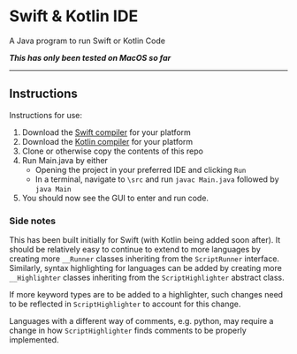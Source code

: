 # Swift & Kotlin IDE

A Java program to run Swift or Kotlin Code

***This has only been tested on MacOS so far***

--- 

## Instructions 
Instructions for use: 
1. Download the [Swift compiler](https://www.swift.org/install/) for your platform
2. Download the [Kotlin compiler](https://kotlinlang.org/docs/command-line.html) for your platform
3. Clone or otherwise copy the contents of this repo
4. Run Main.java by either
   * Opening the project in your preferred IDE and clicking `Run`
   * In a terminal, navigate to `\src` and run `javac Main.java` followed by `java Main`
5. You should now see the GUI to enter and run code.

### Side notes

This has been built initially for Swift (with Kotlin being added soon after). It should be relatively easy to continue 
to extend to more languages by creating more `__Runner` classes inheriting from the `ScriptRunner` interface. Similarly, syntax highlighting
for languages can be added by creating more `__Highlighter` classes inheriting from the `ScriptHighlighter` abstract class. 

If more keyword types are to be added to a highlighter, such changes need to be reflected in `ScriptHighlighter` to account 
for this change. 

Languages with a different way of comments, e.g. python, may require a change in how `ScriptHighlighter` finds comments to be properly 
implemented. 